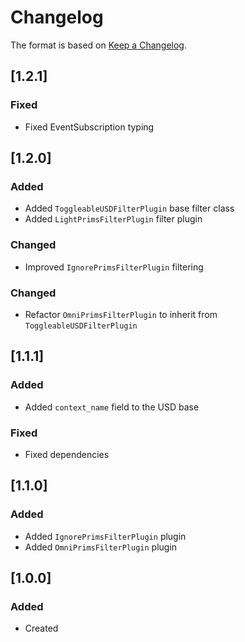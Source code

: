 # Changelog
The format is based on [Keep a Changelog](https://keepachangelog.com/en/1.0.0/).

## [1.2.1]
### Fixed
- Fixed EventSubscription typing

## [1.2.0]
### Added
- Added `ToggleableUSDFilterPlugin` base filter class
- Added `LightPrimsFilterPlugin` filter plugin

### Changed
- Improved `IgnorePrimsFilterPlugin` filtering

### Changed
- Refactor `OmniPrimsFilterPlugin` to inherit from `ToggleableUSDFilterPlugin`

## [1.1.1]
### Added
- Added `context_name` field to the USD base

### Fixed
- Fixed dependencies

## [1.1.0]
### Added
- Added `IgnorePrimsFilterPlugin` plugin
- Added `OmniPrimsFilterPlugin` plugin

## [1.0.0]
### Added
- Created
